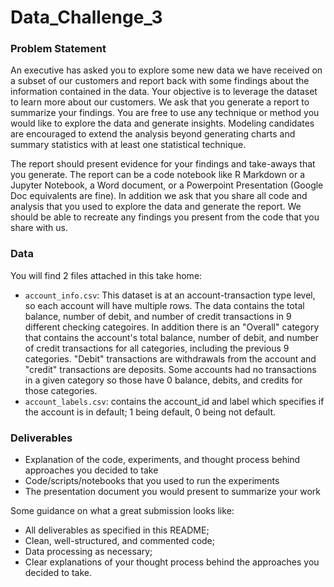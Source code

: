 # Data_Challenge_3

### Problem Statement

An executive has asked you to explore some new data we have received on a subset
of our customers and report back with some findings about the information
contained in the data. Your objective is to leverage the dataset to learn more
about our customers. We ask that you generate a report to summarize your
findings. You are free to use any technique or method you would like to explore
the data and generate insights. Modeling candidates are encouraged to extend the 
analysis beyond generating charts and summary statistics with at least one 
statistical technique.


The report should present evidence for your findings and take-aways that you
generate. The report can be a code notebook like R Markdown or a Jupyter
Notebook, a Word document, or a Powerpoint Presentation (Google Doc equivalents
are fine). In addition we ask that you share all code and analysis that you used
to explore the data and generate the report. We should be able to recreate any
findings you present from the code that you share with us.

### Data

 You will find 2 files attached in this take home: 
- `account_info.csv`: This dataset is at an account-transaction type level, so
each account will have multiple rows. The data contains the total balance,
number of debit, and number of credit transactions in 9 different checking
categoires. In addition there is an "Overall" category that contains the
account's total balance, number of debit, and number of credit transactions for
all categories, including the previous 9 categories. "Debit" transactions are
withdrawals from the account and "credit" transactions are deposits. Some
accounts had no transactions in a given category so those have 0 balance,
debits, and credits for those categories. 
- `account_labels.csv`: contains the account_id and label which specifies if 
the account is in default; 1 being default, 0 being not default. 

### Deliverables

- Explanation of the code, experiments, and thought process behind approaches you decided 
to take
- Code/scripts/notebooks that you used to run the experiments
- The presentation document you would present to summarize your work

Some guidance on what a great submission looks like:
- All deliverables as specified in this README;
- Clean, well-structured, and commented code;
- Data processing as necessary;
- Clear explanations of your thought process behind the approaches you decided to take.
